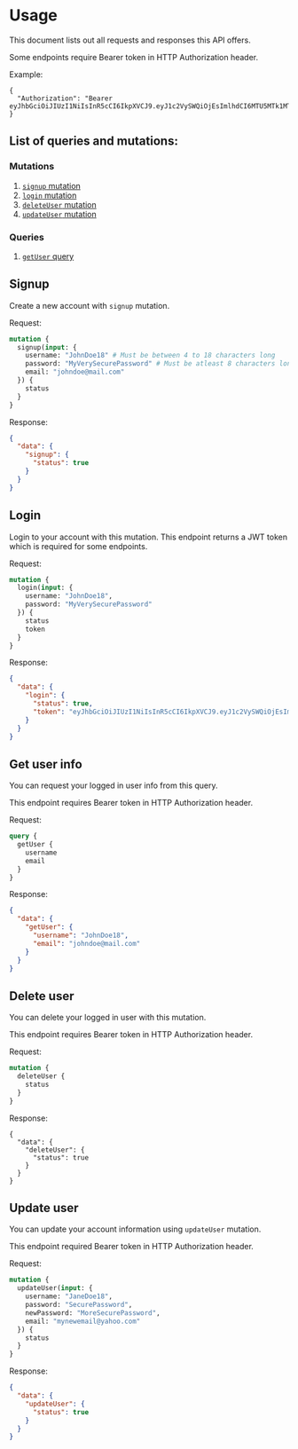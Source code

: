 # Usage

This document lists out all requests and responses this API offers.

Some endpoints require Bearer token in HTTP Authorization header.

Example:
```
{
  "Authorization": "Bearer eyJhbGciOiJIUzI1NiIsInR5cCI6IkpXVCJ9.eyJ1c2VySWQiOjEsImlhdCI6MTU5MTk1MTI3NywiZXhwIjoxNjIzNTA4ODc3LCJpc3MiOiJsb2dpbi1ncmFwaHFsIn0.qP4w3grCn_NiUQDIRO968GaQ7_qDHUTyVPDBOZ7cZdY"
}
```

## List of queries and mutations:

### Mutations
1. [`signup` mutation](#signup)
2. [`login` mutation](#login)
3. [`deleteUser` mutation](#delete-user)
4. [`updateUser` mutation](#update-user)

### Queries
1. [`getUser` query](#get-user-info)

## Signup

Create a new account with `signup` mutation.

Request:
```graphql
mutation {
  signup(input: {
    username: "JohnDoe18" # Must be between 4 to 18 characters long
    password: "MyVerySecurePassword" # Must be atleast 8 characters long
    email: "johndoe@mail.com"
  }) {
    status
  }
}
```

Response:
```json
{
  "data": {
    "signup": {
      "status": true
    }
  }
}
```

## Login

Login to your account with this mutation.
This endpoint returns a JWT token which is required for some endpoints.

Request:
```graphql
mutation {
  login(input: {
    username: "JohnDoe18",
    password: "MyVerySecurePassword"
  }) {
    status
    token
  }
}
```

Response:
```json
{
  "data": {
    "login": {
      "status": true,
      "token": "eyJhbGciOiJIUzI1NiIsInR5cCI6IkpXVCJ9.eyJ1c2VySWQiOjEsImlhdCI6MTU5MTk1MTI3NywiZXhwIjoxNjIzNTA4ODc3LCJpc3MiOiJsb2dpbi1ncmFwaHFsIn0.qP4w3grCn_NiUQDIRO968GaQ7_qDHUTyVPDBOZ7cZdY"
    }
  }
}
```

## Get user info

You can request your logged in user info from this query.

This endpoint requires Bearer token in HTTP Authorization header.

Request:
```graphql
query {
  getUser {
    username
    email
  }
}
```

Response:
```json
{
  "data": {
    "getUser": {
      "username": "JohnDoe18",
      "email": "johndoe@mail.com"
    }
  }
}
```

## Delete user

You can delete your logged in user with this mutation.

This endpoint requires Bearer token in HTTP Authorization header.

Request:
```graphql
mutation {
  deleteUser {
    status
  }
}
```

Response:
```
{
  "data": {
    "deleteUser": {
      "status": true
    }
  }
}
```

## Update user

You can update your account information using `updateUser` mutation.

This endpoint required Bearer token in HTTP Authorization header.

Request:
```graphql
mutation {
  updateUser(input: {
    username: "JaneDoe18",
    password: "SecurePassword",
    newPassword: "MoreSecurePassword",
    email: "mynewemail@yahoo.com"
  }) {
    status
  }
}
```

Response:
```json
{
  "data": {
    "updateUser": {
      "status": true
    }
  }
}
```